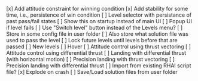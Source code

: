 [x] Add attitude constraint for winning condition
    [x] Add stability for some time, i.e., persistence of win condition
[ ] Level selector with persistance of past pass/fail states
    [ ] Show this on startup instead of main UI
    [ ] Popup UI if level fails
    [ ] Use "Switch level" button instead of the Levels menu?
    [ ] Store in some config file in user folder
    [ ] Also store what solution file was used to pass the level
    [ ] Lock future levels until levels before that are passed
[ ] New levels
    [ ] Hover
    [ ] Attitude control using thrust vectoring
    [ ] Attitude control using differential thrust
    [ ] Landing with differential thrust (with horizontal motion)
    [ ] Precision landing with thrust vectoring
    [ ] Precision landing with differential thrust
[ ] Import from existing RHAI script file?
[x] Explode on crash
[ ] Save/Load solution files from user folder

